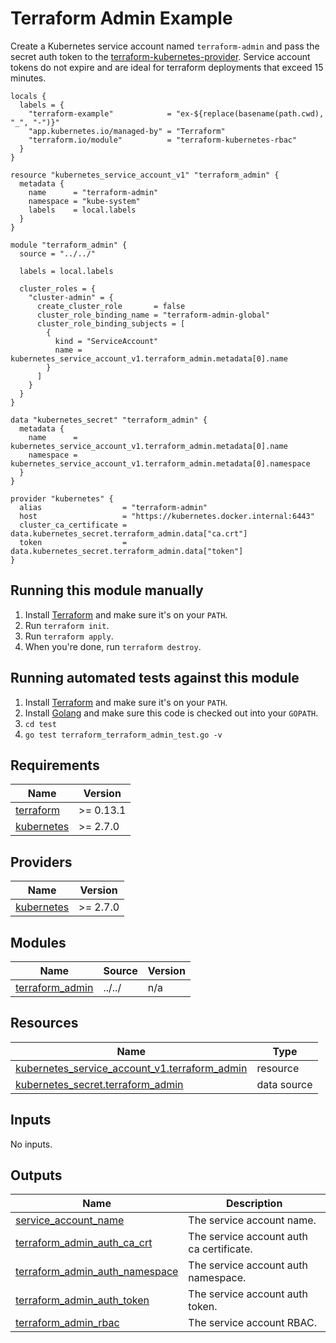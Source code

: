 <!-- BEGINNING OF PRE-COMMIT-TERRAFORM DOCS HOOK -->


# Terraform Admin Example

Create a Kubernetes service account named `terraform-admin` and pass the secret auth token to the [terraform-kubernetes-provider](https://registry.terraform.io/providers/hashicorp/kubernetes/latest/docs).
Service account tokens do not expire and are ideal for terraform deployments that exceed 15 minutes.

```hcl
locals {
  labels = {
    "terraform-example"            = "ex-${replace(basename(path.cwd), "_", "-")}"
    "app.kubernetes.io/managed-by" = "Terraform"
    "terraform.io/module"          = "terraform-kubernetes-rbac"
  }
}

resource "kubernetes_service_account_v1" "terraform_admin" {
  metadata {
    name      = "terraform-admin"
    namespace = "kube-system"
    labels    = local.labels
  }
}

module "terraform_admin" {
  source = "../../"

  labels = local.labels

  cluster_roles = {
    "cluster-admin" = {
      create_cluster_role       = false
      cluster_role_binding_name = "terraform-admin-global"
      cluster_role_binding_subjects = [
        {
          kind = "ServiceAccount"
          name = kubernetes_service_account_v1.terraform_admin.metadata[0].name
        }
      ]
    }
  }
}

data "kubernetes_secret" "terraform_admin" {
  metadata {
    name      = kubernetes_service_account_v1.terraform_admin.metadata[0].name
    namespace = kubernetes_service_account_v1.terraform_admin.metadata[0].namespace
  }
}

provider "kubernetes" {
  alias                  = "terraform-admin"
  host                   = "https://kubernetes.docker.internal:6443"
  cluster_ca_certificate = data.kubernetes_secret.terraform_admin.data["ca.crt"]
  token                  = data.kubernetes_secret.terraform_admin.data["token"]
}
```

## Running this module manually

1. Install [Terraform](https://www.terraform.io/) and make sure it's on your `PATH`.
1. Run `terraform init`.
1. Run `terraform apply`.
1. When you're done, run `terraform destroy`.

## Running automated tests against this module

1. Install [Terraform](https://www.terraform.io/) and make sure it's on your `PATH`.
1. Install [Golang](https://golang.org/) and make sure this code is checked out into your `GOPATH`.
1. `cd test`
1. `go test terraform_terraform_admin_test.go -v`

## Requirements

| Name | Version |
|------|---------|
| <a name="requirement_terraform"></a> [terraform](#requirement\_terraform) | >= 0.13.1 |
| <a name="requirement_kubernetes"></a> [kubernetes](#requirement\_kubernetes) | >= 2.7.0 |

## Providers

| Name | Version |
|------|---------|
| <a name="provider_kubernetes"></a> [kubernetes](#provider\_kubernetes) | >= 2.7.0 |

## Modules

| Name | Source | Version |
|------|--------|---------|
| <a name="module_terraform_admin"></a> [terraform\_admin](#module\_terraform\_admin) | ../../ | n/a |

## Resources

| Name | Type |
|------|------|
| [kubernetes_service_account_v1.terraform_admin](https://registry.terraform.io/providers/hashicorp/kubernetes/latest/docs/resources/service_account_v1) | resource |
| [kubernetes_secret.terraform_admin](https://registry.terraform.io/providers/hashicorp/kubernetes/latest/docs/data-sources/secret) | data source |

## Inputs

No inputs.

## Outputs

| Name | Description |
|------|-------------|
| <a name="output_service_account_name"></a> [service\_account\_name](#output\_service\_account\_name) | The service account name. |
| <a name="output_terraform_admin_auth_ca_crt"></a> [terraform\_admin\_auth\_ca\_crt](#output\_terraform\_admin\_auth\_ca\_crt) | The service account auth ca certificate. |
| <a name="output_terraform_admin_auth_namespace"></a> [terraform\_admin\_auth\_namespace](#output\_terraform\_admin\_auth\_namespace) | The service account auth namespace. |
| <a name="output_terraform_admin_auth_token"></a> [terraform\_admin\_auth\_token](#output\_terraform\_admin\_auth\_token) | The service account auth token. |
| <a name="output_terraform_admin_rbac"></a> [terraform\_admin\_rbac](#output\_terraform\_admin\_rbac) | The service account RBAC. |
<!-- END OF PRE-COMMIT-TERRAFORM DOCS HOOK -->
